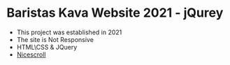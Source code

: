 # Baristas Kava Website 2021 - jQurey

- This project was established in 2021
- The site is Not Responsive
- HTML\CSS & JQuery
- [Nicescroll](https://www.google.com/url?sa=t&rct=j&q=&esrc=s&source=web&cd=&ved=2ahUKEwj3tv-PoeCEAxWHUqQEHSR_AHkQFnoECA4QAQ&url=https%3A%2F%2Fcdnjs.com%2Flibraries%2Fjquery.nicescroll&usg=AOvVaw3Q4ya9SEOkCnYjZsC0rkIz&opi=89978449)
